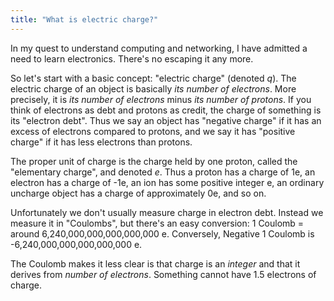 ```yaml
---
title: "What is electric charge?"
---
```


In my quest to understand computing and networking, I have admitted a need to learn electronics. There's no escaping it any more.

So let's start with a basic concept: "electric charge" (denoted _q_). The electric charge of an object is basically _its number of electrons_. More precisely, it is _its number of electrons_ minus _its number of protons_. If you think of electrons as debt and protons as credit, the charge of something is its "electron debt". Thus we say an object has "negative charge" if it has an excess of electrons compared to protons, and we say it has "positive charge" if it has less electrons than protons.

The proper unit of charge is the charge held by one proton, called the "elementary charge", and denoted _e_. Thus a proton has a charge of 1e, an electron has a charge of -1e, an ion has some positive integer e, an ordinary uncharge object has a charge of approximately 0e, and so on.

Unfortunately we don't usually measure charge in electron debt. Instead we measure it in "Coulombs", but there's an easy conversion: 1 Coulomb = around 6,240,000,000,000,000,000 e. Conversely, Negative 1 Coulomb is -6,240,000,000,000,000,000 e.

The Coulomb makes it less clear is that charge is an _integer_ and that it derives from _number of electrons_. Something cannot have 1.5 electrons of charge.
